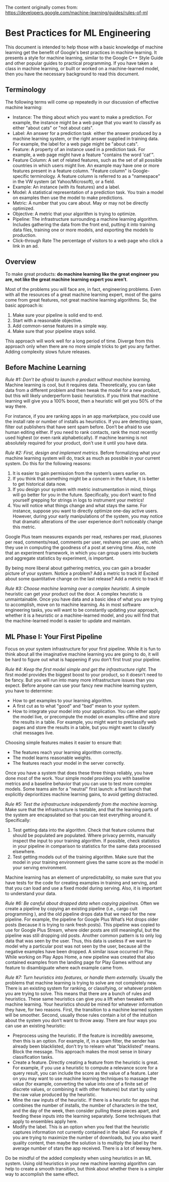 The content originally comes from: https://developers.google.com/machine-learning/guides/rules-of-ml

# Best Practices for ML Engineering
This document is intended to help those with a basic knowledge of machine learning get the benefit of Google's best practices in machine learning. It presents a style for machine learning, similar to the Google C++ Style Guide and other popular guides to practical programming. If you have taken a class in machine learning, or built or worked on a machine­-learned model, then you have the necessary background to read this document.

## Terminology
The following terms will come up repeatedly in our discussion of effective machine learning:
* Instance: The thing about which you want to make a prediction. For example, the instance might be a web page that you want to classify as either "about cats" or "not about cats".
* Label: An answer for a prediction task ­­ either the answer produced by a machine learning system, or the right answer supplied in training data. For example, the label for a web page might be "about cats".
* Feature: A property of an instance used in a prediction task. For example, a web page might have a feature "contains the word 'cat'".
* Feature Column: A set of related features, such as the set of all possible countries in which users might live. An example may have one or more features present in a feature column. "Feature column" is Google-specific terminology. A feature column is referred to as a "namespace" in the VW system (at Yahoo/Microsoft), or a field.
* Example: An instance (with its features) and a label.
* Model: A statistical representation of a prediction task. You train a model on examples then use the model to make predictions.
* Metric: A number that you care about. May or may not be directly optimized.
* Objective: A metric that your algorithm is trying to optimize.
* Pipeline: The infrastructure surrounding a machine learning algorithm. Includes gathering the data from the front end, putting it into training data files, training one or more models, and exporting the models to production.
* Click-through Rate The percentage of visitors to a web page who click a link in an ad.

## Overview
To make great products: **do machine learning like the great engineer you are, not like the great machine learning expert you aren’t**.

Most of the problems you will face are, in fact, engineering problems. Even with all the resources of a great machine learning expert, most of the gains come from great features, not great machine learning algorithms. So, the basic approach is:
1. Make sure your pipeline is solid end to end.
2. Start with a reasonable objective.
3. Add common­-sense features in a simple way.
4. Make sure that your pipeline stays solid.

This approach will work well for a long period of time. Diverge from this approach only when there are no more simple tricks to get you any farther. Adding complexity slows future releases.

## Before Machine Learning
*Rule #1: Don’t be afraid to launch a product without machine learning.*
Machine learning is cool, but it requires data. Theoretically, you can take data from a different problem and then tweak the model for a new product, but this will likely underperform basic heuristics. If you think that machine learning will give you a 100% boost, then a heuristic will get you 50% of the way there.

For instance, if you are ranking apps in an app marketplace, you could use the install rate or number of installs as heuristics. If you are detecting spam, filter out publishers that have sent spam before. Don’t be afraid to use human editing either. If you need to rank contacts, rank the most recently used highest (or even rank alphabetically). If machine learning is not absolutely required for your product, don't use it until you have data.

*Rule #2: First, design and implement metrics.*
Before formalizing what your machine learning system will do, track as much as possible in your current system. Do this for the following reasons:
1. It is easier to gain permission from the system’s users earlier on.
2. If you think that something might be a concern in the future, it is better to get historical data now.
3. If you design your system with metric instrumentation in mind, things will go better for you in the future. Specifically, you don’t want to find yourself grepping for strings in logs to instrument your metrics!
4. You will notice what things change and what stays the same. For instance, suppose you want to directly optimize one­-day active users. However, during your early manipulations of the system, you may notice that dramatic alterations of the user experience don’t noticeably change this metric.

Google Plus team measures expands per read, reshares per read, plus­ones per read, comments/read, comments per user, reshares per user, etc. which they use in computing the goodness of a post at serving time. Also, note that an experiment framework, in which you can group users into buckets and aggregate statistics by experiment, is important.

By being more liberal about gathering metrics, you can gain a broader picture of your system. Notice a problem? Add a metric to track it! Excited about some quantitative change on the last release? Add a metric to track it!

*Rule #3: Choose machine learning over a complex heuristic.*
A simple heuristic can get your product out the door. A complex heuristic is unmaintainable. Once you have data and a basic idea of what you are trying to accomplish, move on to machine learning. As in most software engineering tasks, you will want to be constantly updating your approach, whether it is a heuristic or a machine­-learned model, and you will find that the machine­-learned model is easier to update and maintain.

## ML Phase I: Your First Pipeline
Focus on your system infrastructure for your first pipeline. While it is fun to think about all the imaginative machine learning you are going to do, it will be hard to figure out what is happening if you don’t first trust your pipeline.

*Rule #4: Keep the first model simple and get the infrastructure right.*
The first model provides the biggest boost to your product, so it doesn't need to be fancy. But you will run into many more infrastructure issues than you expect. Before anyone can use your fancy new machine learning system, you have to determine:
* How to get examples to your learning algorithm.
* A first cut as to what "good" and "bad" mean to your system.
* How to integrate your model into your application. You can either apply the model live, or pre­compute the model on examples offline and store the results in a table. For example, you might want to pre­classify web pages and store the results in a table, but you might want to classify chat messages live.

Choosing simple features makes it easier to ensure that:
* The features reach your learning algorithm correctly.
* The model learns reasonable weights.
* The features reach your model in the server correctly.

Once you have a system that does these three things reliably, you have done most of the work. Your simple model provides you with baseline metrics and a baseline behavior that you can use to test more complex models. Some teams aim for a "neutral" first launch: a first launch that explicitly de­prioritizes machine learning gains, to avoid getting distracted.

*Rule #5: Test the infrastructure independently from the machine learning.*
Make sure that the infrastructure is testable, and that the learning parts of the system are encapsulated so that you can test everything around it. Specifically:
1. Test getting data into the algorithm. Check that feature columns that should be populated are populated. Where privacy permits, manually inspect the input to your training algorithm. If possible, check statistics in your pipeline in comparison to statistics for the same data processed elsewhere.
2. Test getting models out of the training algorithm. Make sure that the model in your training environment gives the same score as the model in your serving environment.

Machine learning has an element of unpredictability, so make sure that you have tests for the code for creating examples in training and serving, and that you can load and use a fixed model during serving. Also, it is important to understand your data.

*Rule #6: Be careful about dropped data when copying pipelines.*
Often we create a pipeline by copying an existing pipeline (i.e., cargo cult programming ), and the old pipeline drops data that we need for the new pipeline. For example, the pipeline for Google Plus What’s Hot drops older posts (because it is trying to rank fresh posts). This pipeline was copied to use for Google Plus Stream, where older posts are still meaningful, but the pipeline was still dropping old posts. Another common pattern is to only log data that was seen by the user. Thus, this data is useless if we want to model why a particular post was not seen by the user, because all the negative examples have been dropped. A similar issue occurred in Play. While working on Play Apps Home, a new pipeline was created that also contained examples from the landing page for Play Games without any feature to disambiguate where each example came from.

*Rule #7: Turn heuristics into features, or handle them externally.*
Usually the problems that machine learning is trying to solve are not completely new. There is an existing system for ranking, or classifying, or whatever problem you are trying to solve. This means that there are a bunch of rules and heuristics. These same heuristics can give you a lift when tweaked with machine learning. Your heuristics should be mined for whatever information they have, for two reasons. First, the transition to a machine learned system will be smoother. Second, usually those rules contain a lot of the intuition about the system you don’t want to throw away. There are four ways you can use an existing heuristic:
* Preprocess using the heuristic. If the feature is incredibly awesome, then this is an option. For example, if, in a spam filter, the sender has already been blacklisted, don’t try to relearn what "blacklisted" means. Block the message. This approach makes the most sense in binary classification tasks.
* Create a feature. Directly creating a feature from the heuristic is great. For example, if you use a heuristic to compute a relevance score for a query result, you can include the score as the value of a feature. Later on you may want to use machine learning techniques to massage the value (for example, converting the value into one of a finite set of discrete values, or combining it with other features) but start by using the raw value produced by the heuristic.
* Mine the raw inputs of the heuristic. If there is a heuristic for apps that combines the number of installs, the number of characters in the text, and the day of the week, then consider pulling these pieces apart, and feeding these inputs into the learning separately. Some techniques that apply to ensembles apply here.
* Modify the label. This is an option when you feel that the heuristic captures information not currently contained in the label. For example, if you are trying to maximize the number of downloads, but you also want quality content, then maybe the solution is to multiply the label by the average number of stars the app received. There is a lot of leeway here.

Do be mindful of the added complexity when using heuristics in an ML system. Using old heuristics in your new machine learning algorithm can help to create a smooth transition, but think about whether there is a simpler way to accomplish the same effect.
